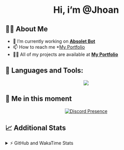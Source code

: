 <h1 align="center">Hi, i’m @Jhoan</h1>

## 🙋‍♂️ About Me

- 🔭 I’m currently working on **[Absolet Bot](https://strider.cloud)**
- 📫 How to reach me *[My Portfolio](https://jhoan.me/contact)
- 👨‍💻 All of my projects are available at **[My Portfolio](https://jhoan.me)**

## 🚀 Languages and Tools:
<p align="center">
  <a href="https://skillicons.dev">
    <img src="https://skillicons.dev/icons?i=js,ts,html,css,bootstrap,nodejs,express,vscode,neovim,vim,atom,cloudflare,git,github,discord,bots,linux,mongodb,nginx,redis,wordpress,heroku&perline=11" />
  </a>
</p>
  
## 👤 Me in this moment
<p align="center">
    <a href="https://discord.com/users/612460795124776960" target="_blank" rel="nofollow">
        <img src="https://lanyard-profile-readme.vercel.app/api/612460795124776960?idleMessage=Probably%20coding%20Absolet..." alt="Discord Presence" align="center">
    </a>
</p>

## 📈 Additional Stats
<details>
    <summary>⚡ GitHub and WakaTime Stats</summary>
    <br/>

<!--START_SECTION:waka-->
![Code Time](http://img.shields.io/badge/Code%20Time-549%20hrs%2048%20mins-blue)

**🐱 My GitHub Data** 

> 🏆 1,101 Contributions in the Year 2022
 > 
> 📦 170.2 kB Used in GitHub's Storage 
 > 
> 💼 Opted to Hire
 > 
> 📜 4 Public Repositories 
 > 
> 🔑 39 Private Repositories  
 > 
**I'm an Early 🐤** 

```text
🌞 Morning    91 commits     ██░░░░░░░░░░░░░░░░░░░░░░░   10.67% 
🌆 Daytime    392 commits    ███████████░░░░░░░░░░░░░░   45.96% 
🌃 Evening    331 commits    █████████░░░░░░░░░░░░░░░░   38.8% 
🌙 Night      39 commits     █░░░░░░░░░░░░░░░░░░░░░░░░   4.57%

```
📅 **I'm Most Productive on Saturday** 

```text
Monday       123 commits    ███░░░░░░░░░░░░░░░░░░░░░░   14.42% 
Tuesday      135 commits    ████░░░░░░░░░░░░░░░░░░░░░   15.83% 
Wednesday    141 commits    ████░░░░░░░░░░░░░░░░░░░░░   16.53% 
Thursday     93 commits     ██░░░░░░░░░░░░░░░░░░░░░░░   10.9% 
Friday       131 commits    ███░░░░░░░░░░░░░░░░░░░░░░   15.36% 
Saturday     159 commits    ████░░░░░░░░░░░░░░░░░░░░░   18.64% 
Sunday       71 commits     ██░░░░░░░░░░░░░░░░░░░░░░░   8.32%

```


📊 **This Week I Spent My Time On** 

```text
⌚︎ Time Zone: America/Bogota

💬 Programming Languages: 
TypeScript               5 hrs 51 mins       ██████████████████░░░░░░░   72.27% 
JavaScript               1 hr 20 mins        ████░░░░░░░░░░░░░░░░░░░░░   16.61% 
JSON                     27 mins             █░░░░░░░░░░░░░░░░░░░░░░░░   5.72% 
Markdown                 15 mins             ░░░░░░░░░░░░░░░░░░░░░░░░░   3.22% 
YAML                     7 mins              ░░░░░░░░░░░░░░░░░░░░░░░░░   1.53%

🔥 Editors: 
VS Code                  8 hrs 6 mins        █████████████████████████   100.0%

🐱‍💻 Projects: 
bloom                    6 hrs 14 mins       ███████████████████░░░░░░   76.92% 
bloom-docs               58 mins             ███░░░░░░░░░░░░░░░░░░░░░░   12.1% 
dilva                    52 mins             ██░░░░░░░░░░░░░░░░░░░░░░░   10.75% 
injector                 1 min               ░░░░░░░░░░░░░░░░░░░░░░░░░   0.23%

💻 Operating System: 
Linux                    8 hrs 6 mins        █████████████████████████   100.0%

```

**I Mostly Code in JavaScript** 

```text
JavaScript               17 repos            ███████████████░░░░░░░░░░   60.71% 
TypeScript               5 repos             ████░░░░░░░░░░░░░░░░░░░░░   17.86% 
Java                     3 repos             ██░░░░░░░░░░░░░░░░░░░░░░░   10.71% 
Shell                    1 repo              █░░░░░░░░░░░░░░░░░░░░░░░░   3.57% 
CSS                      1 repo              █░░░░░░░░░░░░░░░░░░░░░░░░   3.57%

```



 Last Updated on 31/12/2022 22:10:51 UTC
<!--END_SECTION:waka-->
</details>
